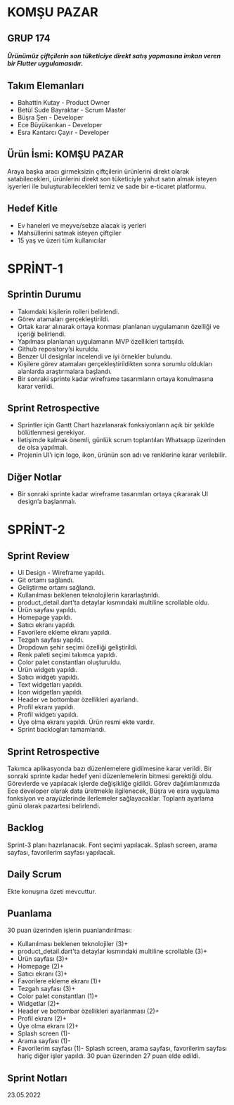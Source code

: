 # KOMŞU PAZAR
## GRUP  174

##### Ürünümüz çiftçilerin son tüketiciye direkt satış yapmasına imkan veren bir Flutter uygulamasıdır.

## Takım Elemanları
- Bahattin Kutay - Product Owner
- Betül Sude Bayraktar - Scrum Master
- Büşra Şen - Developer
- Ece Büyükarıkan - Developer
- Esra Kantarcı Çayır - Developer

## Ürün İsmi: KOMŞU PAZAR
 Araya başka aracı girmeksizin çiftçilerin ürünlerini direkt olarak satabilecekleri, ürünlerini direkt son tüketiciyle yahut satın almak isteyen işyerleri ile buluşturabilecekleri temiz ve sade bir e-ticaret platformu.
## Hedef Kitle
- Ev haneleri ve meyve/sebze alacak iş yerleri
- Mahsüllerini satmak isteyen çiftçiler
- 15 yaş ve üzeri tüm kullanıcılar

# SPRİNT-1
## Sprintin Durumu
- Takımdaki kişilerin rolleri belirlendi.
- Görev atamaları gerçekleştirildi.
- Ortak karar alınarak ortaya konması planlanan uygulamanın özelliği ve içeriği belirlendi.
- Yapılması planlanan uygulamanın MVP özellikleri tartışıldı.
- Github repository’si kuruldu.
- Benzer UI designlar incelendi ve iyi örnekler bulundu.
- Kişilere görev atamaları gerçekleştirildikten sonra sorumlu oldukları alanlarda araştırmalara başlandı.
- Bir sonraki sprinte kadar wireframe tasarımların ortaya konulmasına karar verildi.

## Sprint Retrospective
- Sprintler için Gantt Chart hazırlanarak fonksiyonların açık bir şekilde bölütlenmesi gerekiyor.
- İletişimde kalmak önemli, günlük scrum toplantıları Whatsapp üzerinden de olsa yapılmalı.
- Projenin UI’ı için logo, ikon, ürünün son adı ve renklerine karar verilebilir.

## Diğer Notlar
- Bir sonraki sprinte kadar wireframe tasarımları ortaya çıkararak UI design’a başlanmalı.

# SPRİNT-2

## Sprint Review 
- Ui Design - Wireframe yapıldı.
- Git ortamı sağlandı.
- Geliştirme ortamı sağlandı.
- Kullanılması beklenen teknolojilerin kararlaştırıldı.
- product_detail.dart'ta detaylar kısmındaki multiline scrollable oldu.
- Ürün sayfası yapıldı.
- Homepage yapıldı.
- Satıcı ekranı yapıldı.
- Favorilere ekleme ekranı yapıldı.
- Tezgah sayfası yapıldı.
- Dropdown şehir seçimi özelliği geliştirildi.
- Renk paleti seçimi takımca yapıldı.
- Color palet constantları oluşturuldu.
- Ürün widgetı yapıldı.
- Satıcı widgetı yapıldı.
- Text widgetları yapıldı.
- Icon widgetları yapıldı.
- Header ve bottombar özellikleri ayarlandı.
- Profil ekranı yapıldı.
- Profil widgetı yapıldı.
- Üye olma ekranı yapıldı.
Ürün resmi ekte vardır.
- Sprint backlogları tamamlandı.

## Sprint Retrospective
Takımca aplikasyonda bazı düzenlemelere gidilmesine karar verildi. Bir sonraki sprinte kadar hedef yeni düzenlemelerin bitmesi gerektiği oldu. Görevlerde ve yapılacak işlerde değişikliğe gidildi. Görev dağılımlarımızda Ece developer olarak data üretmekle ilgilenecek, Büşra ve esra uygulama fonksiyon ve arayüzlerinde ilerlemeler sağlayacaklar. 
Toplantı ayarlama günü olarak pazartesi belirlendi.

## Backlog
Sprint-3 planı hazırlanacak.
Font seçimi yapılacak.
Splash screen, arama sayfası, favorilerim sayfası yapılacak.

## Daily Scrum
Ekte konuşma özeti mevcuttur.

## Puanlama
30 puan üzerinden işlerin puanlandırılması:
- Kullanılması beklenen teknolojiler (3)+
- product_detail.dart'ta detaylar kısmındaki multiline scrollable (3)+
- Ürün sayfası (3)+
- Homepage (2)+
- Satıcı ekranı (3)+
- Favorilere ekleme ekranı (1)+
- Tezgah sayfası (3)+
- Color palet constantları (1)+
- Widgetlar (2)+
- Header ve bottombar özellikleri ayarlanması (2)+
- Profil ekranı (2)+
- Üye olma ekranı (2)+
- Splash screen (1)-
- Arama sayfası (1)-
- Favorilerim sayfası (1)-
Splash screen, arama sayfası, favorilerim sayfası hariç diğer işler yapıldı. 30 puan üzerinden 27 puan elde edildi.

## Sprint Notları
23.05.2022

